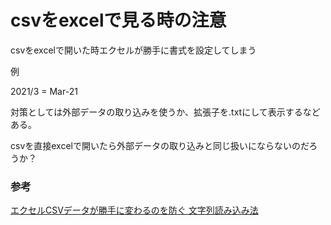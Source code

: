 # csvをexcelで見る時の注意

csvをexcelで開いた時エクセルが勝手に書式を設定してしまう

例

2021/3 = Mar-21

対策としては外部データの取り込みを使うか、拡張子を.txtにして表示するなどある。

csvを直接excelで開いたら外部データの取り込みと同じ扱いにならないのだろうか？

### 参考

[エクセルCSVデータが勝手に変わるのを防ぐ 文字列読み込み法](https://www.excelspeedup.com/csvmojiretsu/)
